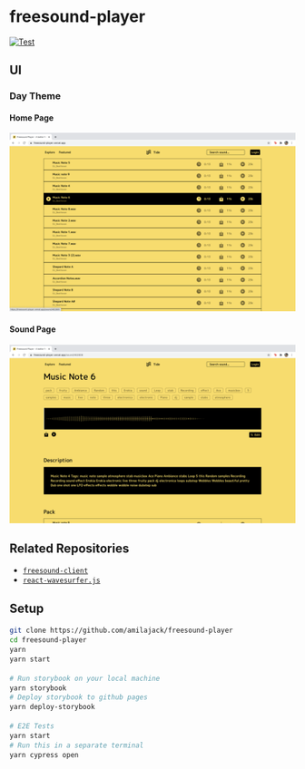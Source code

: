 # freesound-player

[![Test](https://github.com/amilajack/freesound-player/workflows/Test/badge.svg)](https://github.com/amilajack/freesound-player/actions?query=workflow%3ATest)

## UI 

### Day Theme
#### Home Page
![Home Page in Day Theme](screenshots/home-page-day.png)

#### Sound Page 
![Sound Page in Day Theme](screenshots/sound-page-day.png)

## Related Repositories

* [`freesound-client`](https://github.com/amilajack/freesound-client)
* [`react-wavesurfer.js`](https://github.com/amilajack/react-wavesurfer.js)

## Setup

```bash
git clone https://github.com/amilajack/freesound-player
cd freesound-player
yarn
yarn start

# Run storybook on your local machine
yarn storybook
# Deploy storybook to github pages
yarn deploy-storybook

# E2E Tests
yarn start
# Run this in a separate terminal
yarn cypress open
```
